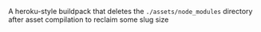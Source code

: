 A heroku-style buildpack that deletes the `./assets/node_modules` directory after asset compilation to reclaim some slug size
